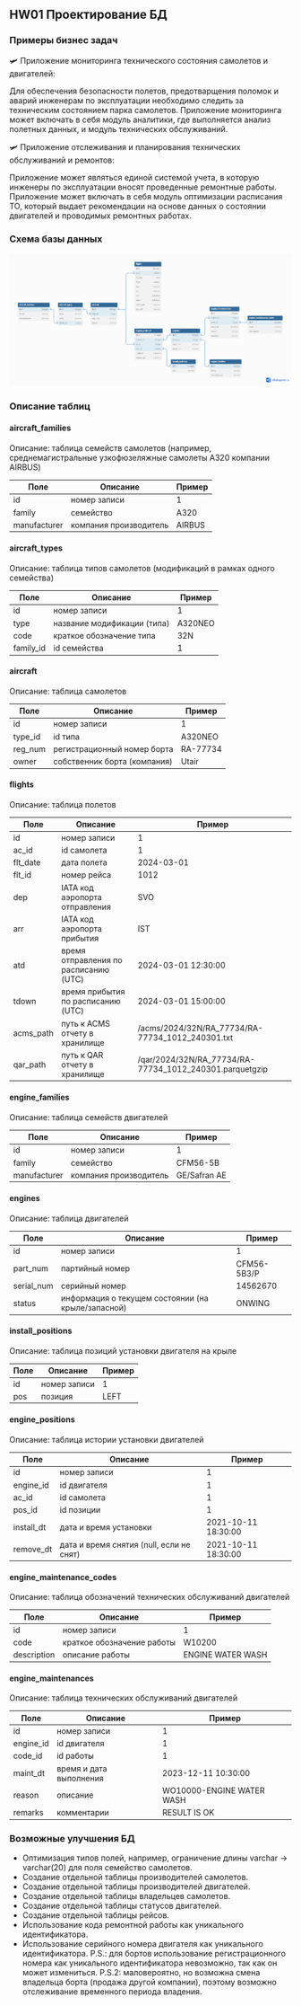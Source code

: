 ## HW01 Проектирование БД

### Примеры бизнес задач
🛩️ Приложение мониторинга технического состояния самолетов и двигателей:

Для обеспечения безопасности полетов, предотварщения поломок и аварий инженерам по эксплуатации необходимо следить за техническим состоянием парка самолетов. Приложение мониторинга может включать в себя модуль аналитики, где выполняется анализ полетных данных, и модуль технических обслуживаний.

🛩️ Приложение отслеживания и планирования технических обслуживаний и ремонтов:

Приложение может являться единой системой учета, в которую инженеры по эксплуатации вносят проведенные ремонтные работы. Приложение может включать в себя модуль оптимизации расписания ТО, который выдает рекомендации на основе данных о состоянии двигателей и проводимых ремонтных работах.

### Схема базы данных
![Схема базы данных](images/db.png)

### Описание таблиц
#### aircraft_families
Описание: таблица семейств самолетов (например, среднемагистральные узкофюзеляжные самолеты A320 компании AIRBUS)

| Поле         | Описание               | Пример |
|--------------|------------------------|--------|
| id           | номер записи           | 1      |
| family       | семейство              | A320   |
| manufacturer | компания производитель | AIRBUS |

#### aircraft_types
Описание: таблица типов самолетов (модификаций в рамках одного семейства)

| Поле      | Описание                    | Пример  |
|-----------|-----------------------------|---------|
| id        | номер записи                | 1       |
| type      | название модификации (типа) | A320NEO |
| code      | краткое обозначение типа    | 32N     |
| family_id | id семейства                | 1       |

#### aircraft
Описание: таблица самолетов

| Поле    | Описание                     | Пример   |
|---------|------------------------------|----------|
| id      | номер записи                 | 1        |
| type_id | id типа                      | A320NEO  |
| reg_num | регистрационный номер борта  | RA-77734 |
| owner   | собственник борта (компания) | Utair    |

#### flights
Описание: таблица полетов

| Поле      | Описание                              | Пример                                                   |
|-----------|---------------------------------------|----------------------------------------------------------|
| id        | номер записи                          | 1                                                        |
| ac_id     | id самолета                           | 1                                                        |
| flt_date  | дата полета                           | 2024-03-01                                               |
| flt_id    | номер рейса                           | 1012                                                     |
| dep       | IATA код аэропорта отправления        | SVO                                                      |
| arr       | IATA код аэропорта прибытия           | IST                                                      |
| atd       | время отправления по расписанию (UTC) | 2024-03-01 12:30:00                                      |
| tdown     | время прибытия по расписанию (UTC)    | 2024-03-01 15:00:00                                      |
| acms_path | путь к ACMS отчету в хранилище        | /acms/2024/32N/RA_77734/RA-77734_1012_240301.txt         |
| qar_path  | путь к QAR отчету в хранилище         | /qar/2024/32N/RA_77734/RA-77734_1012_240301.parquetgzip  |

#### engine_families
Описание: таблица семейств двигателей

| Поле         | Описание               | Пример       |
|--------------|------------------------|--------------|
| id           | номер записи           | 1            |
| family       | семейство              | CFM56-5B     |
| manufacturer | компания производитель | GE/Safran AE |

#### engines
Описание: таблица двигателей

| Поле       | Описание                                           | Пример      |
|------------|----------------------------------------------------|-------------|
| id         | номер записи                                       | 1           |
| part_num   | партийный номер                                    | CFM56-5B3/P |
| serial_num | серийный номер                                     | 14562670    |
| status     | информация о текущем состоянии (на крыле/запасной) | ONWING      |

#### install_positions
Описание: таблица позиций установки двигателя на крыле

| Поле | Описание     | Пример |
|------|--------------|--------|
| id   | номер записи | 1      |
| pos  | позиция      | LEFT   |

#### engine_positions
Описание: таблица истории установки двигателей

| Поле       | Описание                                 | Пример              |
|------------|------------------------------------------|---------------------|
| id         | номер записи                             | 1                   |
| engine_id  | id двигателя                             | 1                   |
| ac_id      | id самолета                              | 1                   |
| pos_id     | id позиции                               | 1                   |
| install_dt | дата и время установки                   | 2021-10-11 18:30:00 |
| remove_dt  | дата и время снятия (null, если не снят) | 2021-10-11 18:30:00 |

#### engine_maintenance_codes
Описание: таблица обозначений технических обслуживаний двигателей

| Поле        | Описание                   | Пример            |
|-------------|----------------------------|-------------------|
| id          | номер записи               | 1                 |
| code        | краткое обозначение работы | W10200            |
| description | описание работы            | ENGINE WATER WASH |

#### engine_maintenances
Описание: таблица технических обслуживаний двигателей

| Поле      | Описание                | Пример                    |
|-----------|-------------------------|---------------------------|
| id        | номер записи            | 1                         |
| engine_id | id двигателя            | 1                         |
| code_id   | id работы               | 1                         |
| maint_dt  | время и дата выполнения | 2023-12-11 10:30:00       |
| reason    | описание                | WO10000-ENGINE WATER WASH |
| remarks   | комментарии             | RESULT IS OK              |

### Возможные улучшения БД
- Оптимизация типов полей, например, ограничение длины varchar -> varchar(20) для поля семейство самолетов.
- Создание отдельной таблицы производителей самолетов.
- Создание отдельной таблицы производителей двигателей.
- Создание отдельной таблицы владельцев самолетов.
- Создание отдельной таблицы статусов двигателей.
- Создание отдельной таблицы рейсов.
- Использование кода ремонтной работы как уникального идентификатора.
- Использование серийного номера двигателя как уникального идентификатора.
P.S.: для бортов использование регистрационного номера как уникального идентификатора невозможно, так как он может измениться.
P.S.2: маловероятно, но возможна смена владельца борта (продажа другой компании), поэтому возможно отслеживание временного периода владения.
